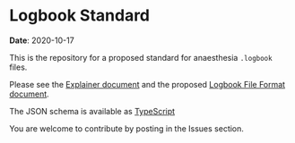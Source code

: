 # Logbook Standard
**Date**: 2020-10-17

This is the repository for a proposed standard for anaesthesia ```.logbook``` files.

Please see the [Explainer document](explainer.md) and the proposed [Logbook File Format document](logbook-file-format.md).

The JSON schema is available as [TypeScript](file-schema.md)

You are welcome to contribute by posting in the Issues section.
